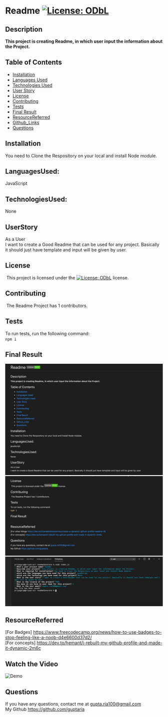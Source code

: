 


 # Readme   [![License: ODbL](https://img.shields.io/badge/License-PDDL-brightgreen.svg)](https://opendatacommons.org/licenses/pddl/)

 ## Description
 **This project is creating Readme, in which user input the information about the Project.**


 ## Table of Contents 

 * [Installation](#Installation)
 * [Languages Used](#LanguagesUsed)
 * [Technologies Used](#TechnologiesUsed)
 * [User Story](#UserStory)
 * [License](#License)
 * [Contributing](#Contributing)
 * [Tests](#Tests)
 * [Final Result](#FinalResult)
 * [ResourceReferred](#ResourceReferred)
 * [Github_Links](#Github_Links)
 * [Questions](#Questions)

 ## Installation
   You need to Clone the Respository on your local and install Node module.

 ## LanguagesUsed:
   JavaScript

 ## TechnologiesUsed:
  None


 ## UserStory
 As a User </br>
  I want to create a Good Readme that can be used for any project. Basically it should just have template and input will be given by user.


 ## License
​  This project is licensed under the [![License: ODbL](https://img.shields.io/badge/License-PDDL-brightgreen.svg)](https://opendatacommons.org/licenses/pddl/) license.

 ## Contributing
​   The Readme Project has 1 contributors.
​
 ## Tests 
   To run tests, run the following command:<br>
    ```npm i```

 ## Final Result
  ![](assets/images/screen1.png)
  ![](assets/images/screen2.png)
  ![](assets/images/screen3.png)


 ## ResourceReferred
 [For Badges] https://www.freecodecamp.org/news/how-to-use-badges-to-stop-feeling-like-a-noob-d4e6600d37d2/ <br>
 [For concepts] https://dev.to/hemant/i-rebuilt-my-github-profile-and-made-it-dynamic-2m6c

 ## Watch the Video
 ![Demo](https://drive.google.com/file/d/1YPcLyJNYmix7Ci-8cV0hKVWhpFIXCJfb/preview)
 
 
 ## Questions
   If you have any questions, contact me at gupta.ria100@gmail.com </br>
   My Github https://github.com/guptaria
                

